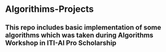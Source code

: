 # Algorithims-Projects
## This repo includes basic implementation of some algorithms which was taken during Algorithms Workshop in ITI-AI Pro Scholarship 
